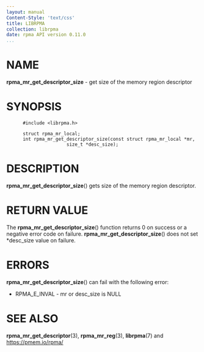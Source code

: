 ```yaml
---
layout: manual
Content-Style: 'text/css'
title: LIBRPMA
collection: librpma
date: rpma API version 0.11.0
...
```


[comment]: <> (SPDX-License-Identifier: BSD-3-Clause)
[comment]: <> (Copyright 2020, Intel Corporation)

NAME
====

**rpma\_mr\_get\_descriptor\_size** - get size of the memory region
descriptor

SYNOPSIS
========

          #include <librpma.h>

          struct rpma_mr_local;
          int rpma_mr_get_descriptor_size(const struct rpma_mr_local *mr,
                          size_t *desc_size);

DESCRIPTION
===========

**rpma\_mr\_get\_descriptor\_size**() gets size of the memory region
descriptor.

RETURN VALUE
============

The **rpma\_mr\_get\_descriptor\_size**() function returns 0 on success
or a negative error code on failure.
**rpma\_mr\_get\_descriptor\_size**() does not set \*desc\_size value on
failure.

ERRORS
======

**rpma\_mr\_get\_descriptor\_size**() can fail with the following error:

-   RPMA\_E\_INVAL - mr or desc\_size is NULL

SEE ALSO
========

**rpma\_mr\_get\_descriptor**(3), **rpma\_mr\_reg**(3), **librpma**(7)
and https://pmem.io/rpma/
